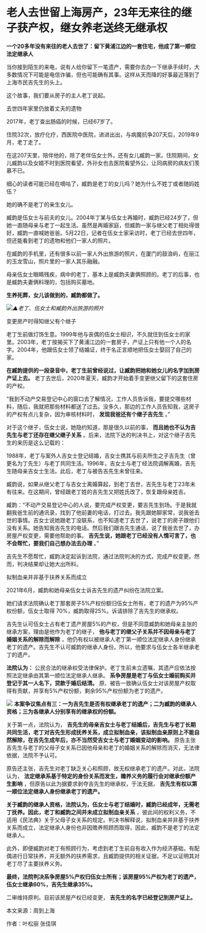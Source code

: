 # 老人去世留上海房产，23年无来往的继子获产权，继女养老送终无继承权

**一个20多年没有来往的老人去世了：留下黄浦江边的一套住宅，他成了第一顺位法定继承人**

当你接到陌生的来电，说有人给你留下一笔遗产，需要你去办一下继承手续时，大多数情况下可能是电信诈骗，但也可能确有其事。这样从天而降的好事最近落到了上海市民吉先生的头上。

这个故事，我们要从房子的主人老丁说起。

去世四年家里仍放着丈夫的遗物

2017年，老丁查出肠癌的时候，已经67岁了。

住院32次，放疗化疗，西医院中医院，进进出出，与病魔抗争207天后，2019年9月，老丁走了。

在这207天里，陪伴他的，除了老伴伍女士外，还有女儿臧韵一家。住院期间，女儿臧韵以及女婿不时到医院看望，外孙女也去医院看望外公，让同病房的病友们羡慕不已。

细心的读者可能已经在嘀咕了，臧韵是老丁的女儿吗？她为什么不姓丁或者随妈姓伍？

她的确不是老丁的亲生女儿。

臧韵是伍女士与前夫的女儿。2004年丁某与伍女士再婚时，臧韵已经24岁了，但她一直随母亲与老丁一起生活。虽然是再婚家庭，但臧韵一家与继父老丁相处得很好，臧韵一直喊她爸爸。5月22日，记者在伍女士家采访时，老丁已经去世四年，但还能看到老丁的遗物和他们一家人的照片。

在臧韵的手机里，还有很多以前一家人外出旅游的照片，在厦门的鼓浪屿，在丽江的玉龙雪山，照片里的一家人其乐融融。

母亲伍女士眼睛残疾，病中的老丁，基本上是臧韵夫妻俩照顾的。老丁的后事，也是臧韵夫妻俩料理的，包括购买墓地。

**生养死葬，女儿该做到的，臧韵都做了。**

![](https://inews.gtimg.com/om_bt/Oj03IaS1LMMpZz16qDTj_AM9h0mE4xcql8FE7La4RtScwAA/1000)_▲老丁、伍女士和臧韵外出旅游的照片_

变更房产时得知继父有个继子

老丁生前做灯饰生意。1999年他与丧偶的伍女士相识，不久就住到伍女士的家里。2003年，老丁按揭买下了黄浦江边的一套房子，产证上只有他一个人的名字。2004年，他跟伍女士领了结婚证，终于名正言顺地把伍女士娶回了自己的家。

**在臧韵提供的一段录音中，老丁生前曾经说过，让臧韵把她和她女儿的名字加到房产证上去。**
老丁去世后，2020年夏天，臧韵才开始着手变更继父留下的这套住房的产权。

“我到不动产交易登记中心的窗口去了解情况，工作人员告诉我，要提交哪些材料，随后，我就把那些材料都送了过去。没多久，那边的工作人员告知我，这房子的产权有点儿复杂，因为审核材料时，
**发现我爸还有个继子吉先生** 。”

对于这个继子，伍女士说，她隐约知道，那是很久以前的事， **而且她也不认为吉先生与老丁还存在继父继子关系**
。后来，法院下达的判决书上，对这个继子吉先生的来历是这么记载的：

1988年，老丁与案外人吉女士登记结婚，吉女士携其与前夫所生之子吉先生（曾更名为丁先生）与老丁共同生活。1996年，吉女士与老丁经法院调解离婚，吉先生随母亲吉女士生活。此后，老丁与被告吉先生未曾往来。

臧韵说，如果从继父老丁与吉女士离婚算起，到老丁去世，吉先生与老丁23年未有往来。在这期间，曾经跟老丁姓的吉先生又把姓氏改了，恢复跟母亲姓吉。

臧韵：“不动产交易登记中心的人说，要完成产权变更，要吉先生到场。于是我就翻我爸生前的通讯录，找到了他前妻的电话，打过去。我先跟她聊家常，说我爸去世的事情。吉女士说她跟老丁没联系，也不知道老丁去世了，说老丁的房子跟他们没有关系。她告知我吉先生的电话。然后我们跟吉先生通话，说了我爸去世了，办房屋产权变更，需要他帮助的事。
**吉先生说，她跟老丁已经没有人情可言了，也不会帮忙，要我们自己想办法去办理** 。”

吉先生不愿帮忙，臧韵决定起诉到法院，通过法院判决的方式，完成产权变更。然而，判决结果却让她大出所料。

拟制血亲并非基于扶养关系而成立

2021年6月，臧韵和她母亲伍女士诉吉先生的遗产纠纷在法院立案。

她们请求法院确认老丁那套房子5%产权份额归伍女士所有，老丁的遗产为95%产权份额，伍女士取得 70%，臧韵取得25%。诉请排除了吉先生的继承权。

吉先生认可伍女士占有老丁遗产房屋5%的产权，但是不同意臧韵和她母亲主张的继承方案，理由是他作为老丁的继子，
**他与老丁的继父子关系并不因母亲与老丁婚姻关系的解除而解除**
，他仍有权以被继承人老丁第一顺位法定继承人身份继承老丁的遗产。吉先生不认可臧韵的继承人身份。所以，他要求与伍女士各半继承老丁的遗产。

**法院认为：** 公民合法的继承权受法律保护。老丁生前未立遗嘱，其遗产应依法按照法定继承由其第一顺位法定继承人继承。
**系争房屋是老丁与伍女士婚前购买并登记于其一人名下，贷款于婚后结清。**
原、被告一致确认伍女士对该房屋产权取得有贡献，并享有5%产权份额，剩余95%产权份额为老丁的遗产。

![](https://inews.gtimg.com/om_bt/OIsGj2eTlvmIARegUIUHFK4jXNgIQnN7-RFaZK1ULDIqIAA/1000)
**本案争议焦点有三：一为吉先生是否有权继承老丁的遗产；二为臧韵的继承人资格；三为各继承人分别享有的继承权的份额。**

关于第一点，法院认为，
**吉先生的母亲吉女士与老丁结婚后，吉先生与老丁长期共同生活，老丁对吉先生形成抚养关系，成立拟制血亲，该拟制血亲原则上不能自然解除，在吉先生成年后，亦不当然受吉女士与老丁婚姻变动的影响。**
原告主张吉先生与老丁的父母子女关系已因他母亲和老丁的婚姻关系的解除而消灭，无法律依据，法院不予认可。

原告还主张，吉先生对老丁缺乏关心和照顾，故无权继承老丁的遗产。对此，法院认为，
**法定继承系基于特定的身份关系而发生，赡养义务的履行会对继承份额产生影响** ，但原告以此为据要求剥夺吉先生的继承权，于法无据，
**吉先生有权以第一顺位法定继承人身份继承老丁的遗产。**

**关于臧韵的继承人资格，法院认为，伍女士与老丁结婚时，臧韵已经成年，无需老丁抚养。因此，老丁和臧韵之间并未成立拟制血亲关系**
，彼此间的权利义务，不适用《民法典》关于父母子女关系的规定。判决书解释说，拟制血亲并非基于扶养关系而成立，法定继承人身份也非因赡养照顾而取得，因此，臧韵不是老丁的法定继承人。

此外，即便臧韵对老丁有照顾行为，考虑到老丁生前自有收入作为经济基础，有配偶进行日常扶养，并无额外的扶养需求，且臧韵提供的相关证据，不足以证明其对老丁尽了主要扶养义务。

**最终，法院判决系争房屋5%产权归伍女士所有；该房屋95%产权为老丁的遗产，伍女士继承60%，吉先生继承35%。**

二审维持原判。目前该房屋产权已经变更， **吉先生的名字已经登记到房产证上。**

本文来源：周到上海

作者：叶松丽 张佳琪


